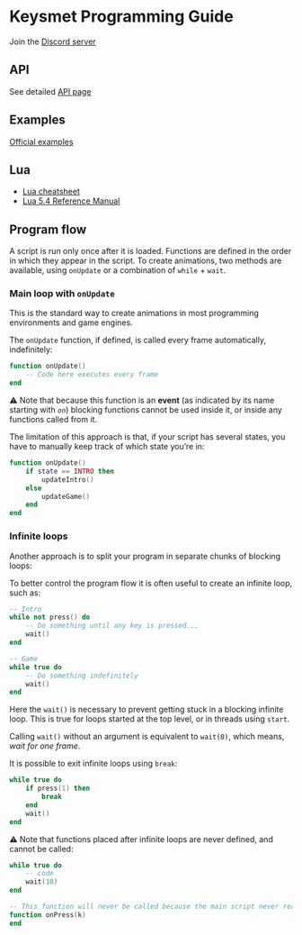 # Keysmet Programming Guide
Join the [Discord server](https://discord.gg/kYZQket7BS)

## API

See detailed [API page](./api.md)

## Examples

[Official examples](https://keysmet.io/user/keysmet)

## Lua

- [Lua cheatsheet](https://devhints.io/lua)
- [Lua 5.4 Reference Manual](https://www.lua.org/manual/5.4/)

## Program flow

A script is run only once after it is loaded. Functions are defined in the order in which they appear in the script.
To create animations, two methods are available, using `onUpdate` or a combination of `while` + `wait`.

### Main loop with `onUpdate`

This is the standard way to create animations in most programming environments and game engines.

The `onUpdate` function, if defined, is called every frame automatically, indefinitely:

```lua
function onUpdate()
    -- Code here executes every frame
end
```

⚠️ Note that because this function is an **event** (as indicated by its name starting with *`on`*) blocking functions cannot be used inside it, or inside any functions called from it. 

The limitation of this approach is that, if your script has several states, you have to manually keep track of which state you’re in:

```lua
function onUpdate()
    if state == INTRO then
        updateIntro()
    else
        updateGame()
    end
end
```

### Infinite loops

Another approach is to split your program in separate chunks of blocking loops:

To better control the program flow it is often useful to create an infinite loop, such as:

```lua
-- Intro
while not press() do
    -- Do something until any key is pressed...
    wait()
end

-- Game
while true do
    -- Do something indefinitely
    wait()
end
```

Here the `wait()` is necessary to prevent getting stuck in a blocking infinite loop. This is true for loops started at the top level, or in threads using `start`. 

Calling `wait()` without an argument is equivalent to `wait(0)`, which means, *wait for one frame*. 

It is possible to exit infinite loops using `break`:

```lua
while true do
    if press(1) then
        break
    end
    wait()
end
```

⚠️ Note that functions placed after infinite loops are never defined, and cannot be called:

```lua
while true do
    -- code
    wait(10)
end

-- This function will never be called because the main script never reaches this point
function onPress(k)
end
```
